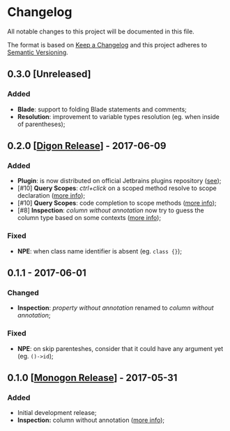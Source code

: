 # Changelog

All notable changes to this project will be documented in this file.

The format is based on [Keep a Changelog](http://keepachangelog.com/)
and this project adheres to [Semantic Versioning](http://semver.org/).

## 0.3.0 [Unreleased]

### Added

* **Blade**: support to folding Blade statements and comments;
* **Resolution**: improvement to variable types resolution (eg. when inside of parentheses);

## 0.2.0 [[Digon Release](https://github.com/rentalhost/laravel-insight/releases/tag/0.2.0)] - 2017-06-09

### Added

* **Plugin**: is now distributed on official Jetbrains plugins repository ([see](https://plugins.jetbrains.com/plugin/9730-laravel-insight));
* [#10] **Query Scopes**: *ctrl+click* on a scoped method resolve to scope declaration ([more info](https://github.com/rentalhost/laravel-insight/wiki/Auxiliary-Features#query-scopes));
* [#10] **Query Scopes**: code completion to scope methods ([more info](https://github.com/rentalhost/laravel-insight/wiki/Auxiliary-Features#query-scopes));
* [#8] **Inspection**: *column without annotation* now try to guess the column type based on some contexts ([more info](https://github.com/rentalhost/laravel-insight/wiki/Inspections#column-without-annotation));

### Fixed

* **NPE**: when class name identifier is absent (eg. `class {}`);

## 0.1.1 - 2017-06-01

### Changed

* **Inspection**: *property without annotation* renamed to *column without annotation*;

### Fixed

* **NPE**: on skip parenteshes, consider that it could have any argument yet (eg. `()->id`);

## 0.1.0 [[Monogon Release](https://github.com/rentalhost/laravel-insight/releases/tag/0.1.0)] - 2017-05-31

### Added

* Initial development release;
* **Inspection:** column without annotation ([more info](https://github.com/rentalhost/laravel-insight/wiki/Inspections#column-without-annotation));

